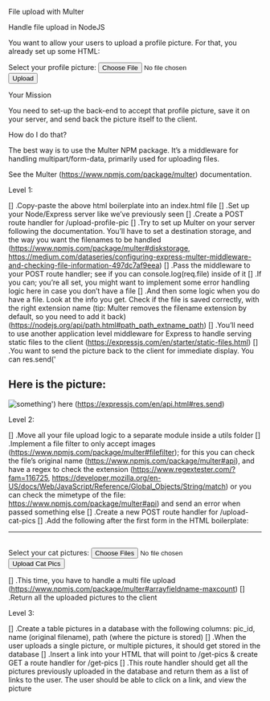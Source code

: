 File upload with Multer

Handle file upload in NodeJS

You want to allow your users to upload a profile picture. For that, you already set up some HTML:

<!DOCTYPE html>
<html>
  <head>
    <meta charset="UTF-8">
    <title>File Upload Exercise</title>
  </head>
  <body>
    <form method="POST" action="/upload-profile-pic" enctype="multipart/form-data">
      <div>
        <label>Select your profile picture:</label>
        <input type="file" name="profile_pic" />
      </div>
      <div>
        <input type="submit" value="Upload" />
      </div>
    </form>
  </body>
</html>

Your Mission

You need to set-up the back-end to accept that profile picture, save it on your server, and send back the picture itself to the client.

How do I do that?

The best way is to use the Multer NPM package. It’s a middleware for handling multipart/form-data, primarily used for uploading files.

See the Multer (https://www.npmjs.com/package/multer) documentation.

Level 1:

[] .Copy-paste the above html boilerplate into an index.html file
[] .Set up your Node/Express server like we’ve previously seen
[] .Create a POST route handler for /upload-profile-pic
[] .Try to set up Multer on your server following the documentation. You’ll have to set a destination storage, and the way you want the filenames to be handled (https://www.npmjs.com/package/multer#diskstorage, https://medium.com/dataseries/configuring-express-multer-middleware-and-checking-file-information-497dc7af9eea)
[] .Pass the middleware to your POST route handler; see if you can console.log(req.file) inside of it
[] .If you can; you’re all set, you might want to implement some error handling logic here in case you don’t have a file
[] .And then some logic when you do have a file. Look at the info you get. Check if the file is saved correctly, with the right extension name (tip: Multer removes the filename extension by default, so you need to add it back) (https://nodejs.org/api/path.html#path_path_extname_path)
[] .You’ll need to use another application level middleware for Express to handle serving static files to the client (https://expressjs.com/en/starter/static-files.html)
[] .You want to send the picture back to the client for immediate display. You can res.send('<h2>Here is the picture:</h2><img src="<the path to the image on your server>" alt="something" />') here (https://expressjs.com/en/api.html#res.send)

Level 2:

[] .Move all your file upload logic to a separate module inside a utils folder
[] .Implement a file filter to only accept images (https://www.npmjs.com/package/multer#filefilter); for this you can check the file’s original name (https://www.npmjs.com/package/multer#api), and have a regex to check the extension (https://www.regextester.com/?fam=116725, https://developer.mozilla.org/en-US/docs/Web/JavaScript/Reference/Global_Objects/String/match) or you can check the mimetype of the file: https://www.npmjs.com/package/multer#api) and send an error when passed something else
[] .Create a new POST route handler for /upload-cat-pics
[] .Add the following after the first form in the HTML boilerplate:
<br />

  <hr />
  <br />
  <form method="POST" action="/upload-cat-pics" enctype="multipart/form-data">
    <div>
      <label>Select your cat pictures:</label>
      <input type="file" name="cat_pics" multiple />
    </div>
    <div>
      <input type="submit" value="Upload Cat Pics" />
    </div>
</form>

[] .This time, you have to handle a multi file upload (https://www.npmjs.com/package/multer#arrayfieldname-maxcount)
[] .Return all the uploaded pictures to the client

Level 3:

[] .Create a table pictures in a database with the following columns: pic_id, name (original filename), path (where the picture is stored)
[] .When the user uploads a single picture, or multiple pictures, it should get stored in the database
[] .Insert a link into your HTML that will point to /get-pics & create GET a route handler for /get-pics
[] .This route handler should get all the pictures previously uploaded in the database and return them as a list of links to the user. The user should be able to click on a link, and view the picture
